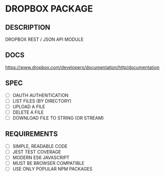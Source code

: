 # DROPBOX PACKAGE

## DESCRIPTION

DROPBOX REST / JSON API MODULE

## DOCS

https://www.dropbox.com/developers/documentation/http/documentation

## SPEC

* [ ] OAUTH AUTHENTICATION
* [ ] LIST FILES (BY DIRECTORY)
* [ ] UPLOAD A FILE
* [ ] DELETE A FILE
* [ ] DOWNLOAD FILE TO STRING (OR STREAM)

## REQUIREMENTS

* [ ] SIMPLE, READABLE CODE
* [ ] JEST TEST COVERAGE
* [ ] MODERN ES6 JAVASCRIPT
* [ ] MUST BE BROWSER COMPATIBLE
* [ ] USE ONLY POPULAR NPM PACKAGES
